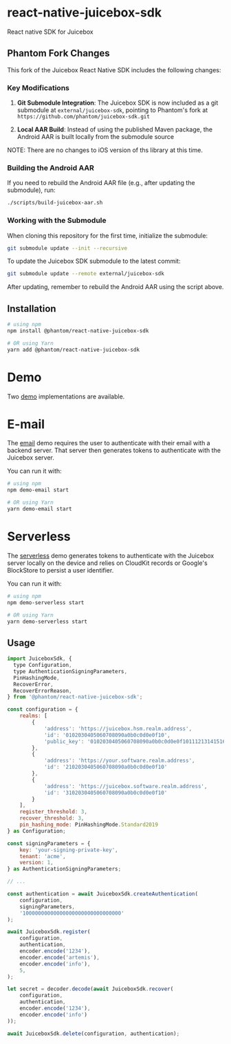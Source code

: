 # react-native-juicebox-sdk
React native SDK for Juicebox

## Phantom Fork Changes

This fork of the Juicebox React Native SDK includes the following changes:

### Key Modifications

1. **Git Submodule Integration**: The Juicebox SDK is now included as a git submodule at `external/juicebox-sdk`, pointing to Phantom's fork at `https://github.com/phantom/juicebox-sdk.git`

2. **Local AAR Build**: Instead of using the published Maven package, the Android AAR is built locally from the submodule source

NOTE: There are no changes to iOS version of ths library at this time.

### Building the Android AAR

If you need to rebuild the Android AAR file (e.g., after updating the submodule), run:

```bash
./scripts/build-juicebox-aar.sh
```

### Working with the Submodule

When cloning this repository for the first time, initialize the submodule:

```bash
git submodule update --init --recursive
```

To update the Juicebox SDK submodule to the latest commit:

```bash
git submodule update --remote external/juicebox-sdk
```

After updating, remember to rebuild the Android AAR using the script above.

## Installation

```sh
# using npm
npm install @phantom/react-native-juicebox-sdk

# OR using Yarn
yarn add @phantom/react-native-juicebox-sdk
```

# Demo

Two [demo](demo) implementations are available.

# E-mail

The [email](demo/email) demo requires the user to authenticate with their email with a backend server. That server then generates tokens to authenticate with the Juicebox server.

You can run it with:
```bash
# using npm
npm demo-email start

# OR using Yarn
yarn demo-email start
```

# Serverless

The [serverless](demo/serverless) demo generates tokens to authenticate with the Juicebox server locally on the device and relies on CloudKit records or Google's BlockStore to persist a user identifier.

You can run it with:
```bash
# using npm
npm demo-serverless start

# OR using Yarn
yarn demo-serverless start
```

## Usage

```js
import JuiceboxSdk, {
  type Configuration,
  type AuthenticationSigningParameters,
  PinHashingMode,
  RecoverError,
  RecoverErrorReason,
} from '@phantom/react-native-juicebox-sdk';

const configuration = {
    realms: [
        {
            'address': 'https://juicebox.hsm.realm.address',
            'id': '0102030405060708090a0b0c0d0e0f10',
            'public_key': '0102030405060708090a0b0c0d0e0f101112131415161718191a1b1c1d1e1f20'
        },
        {
            'address': 'https://your.software.realm.address',
            'id': '2102030405060708090a0b0c0d0e0f10'
        },
        {
            'address': 'https://juicebox.software.realm.address',
            'id': '3102030405060708090a0b0c0d0e0f10'
        }
    ],
    register_threshold: 3,
    recover_threshold: 3,
    pin_hashing_mode: PinHashingMode.Standard2019
} as Configuration;

const signingParameters = {
    key: 'your-signing-private-key',
    tenant: 'acme',
    version: 1,
} as AuthenticationSigningParameters;

// ...

const authentication = await JuiceboxSdk.createAuthentication(
    configuration,
    signingParameters,
    '10000000000000000000000000000000'
);

await JuiceboxSdk.register(
    configuration,
    authentication,
    encoder.encode('1234'),
    encoder.encode('artemis'),
    encoder.encode('info'),
    5,
);

let secret = decoder.decode(await JuiceboxSdk.recover(
    configuration,
    authentication,
    encoder.encode('1234'),
    encoder.encode('info')
));

await JuiceboxSdk.delete(configuration, authentication);
```
